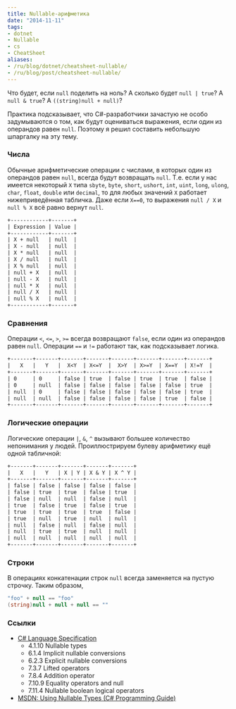 ```yaml
---
title: Nullable-арифметика
date: "2014-11-11"
tags:
- dotnet
- Nullable
- cs
- CheatSheet
aliases:
- /ru/blog/dotnet/cheatsheet-nullable/
- /ru/blog/post/cheatsheet-nullable/
---
```


Что будет, если `null` поделить на ноль? А сколько будет `null | true`? А `null & true`? А `((string)null + null)`?

Практика подсказывает, что C#-разработчики зачастую не особо задумываются о том, как будут оцениваться выражения, если один из операндов равен `null`. Поэтому я решил составить небольшую шпаргалку на эту тему.<!--more-->

### Числа

Обычные арифметические операции с числами, в которых один из операндов равен `null`, всегда будут возвращать `null`. Т.е. если у нас имеется некоторый `X` типа `sbyte`, `byte`, `short`, `ushort`, `int`, `uint`, `long`, `ulong`, `char`, `float`, `double` или `decimal`, то для любых значений `X` работает нижеприведённая табличка. Даже если `X==0`, то выражения `null / X` и `null % X` всё равно вернут `null`.

```txt
+------------+-------+
| Expression | Value |
+------------+-------+
| X + null   | null  |
| X - null   | null  |
| X * null   | null  |
| X / null   | null  |
| X % null   | null  |
| null + X   | null  |
| null - X   | null  |
| null * X   | null  |
| null / X   | null  |
| null % X   | null  |
+------------+-------+
```

### Сравнения

Операции `<`, `<=`, `>`, `>=` всегда возвращают `false`, если один из операндов равен `null`. Операции `==` и `!=` работают так, как подсказывает логика.

```txt
+-------+-------+-------+-------+-------+-------+-------+-------+
|   X   |   Y   |  X<Y  | X<=Y  |  X>Y  | X>=Y  | X==Y  | X!=Y  |
+-------+-------+-------+-------+-------+-------+-------+-------+
| 0     | 0     | false | true  | false | true  | true  | false |
| 0     | null  | false | false | false | false | false | true  |
| null  | 0     | false | false | false | false | false | true  |
| null  | null  | false | false | false | false | true  | false |
+-------+-------+-------+-------+-------+-------+-------+-------+
```

### Логические операции

Логические операции `|`, `&`, `^` вызывают большее количество непонимания у людей. Проиллюстрируем булеву арифметику ещё одной табличной:

```txt
+-------+-------+-------+-------+-------+
|   X   |   Y   | X | Y | X & Y | X ^ Y |
+-------+-------+-------+-------+-------+
| false | false | false | false | false |
| false | true  | true  | false | true  |
| false | null  | null  | false | null  |
| true  | false | true  | false | true  |
| true  | true  | true  | true  | false |
| true  | null  | true  | null  | null  |
| null  | false | null  | false | null  |
| null  | true  | true  | null  | null  |
| null  | null  | null  | null  | null  |
+-------+-------+-------+-------+-------+
```

### Строки

В операциях конкатенации строк `null` всегда заменяется на пустую строчку. Таким образом,

```cs
"foo" + null == "foo"
(string)null + null + null == ""
```

### Ссылки

* [C# Language Specification](http://www.microsoft.com/downloads/en/details.aspx?FamilyID=DFBF523C-F98C-4804-AFBD-459E846B268E)		
  * 4.1.10 Nullable types
  * 6.1.4 Implicit nullable conversions
  * 6.2.3 Explicit nullable conversions
  * 7.3.7 Lifted operators
  * 7.8.4 Addition operator
  * 7.10.9 Equality operators and null
  * 7.11.4 Nullable boolean logical operators
* [MSDN: Using Nullable Types (C# Programming Guide)](http://msdn.microsoft.com/library/2cf62fcy.aspx)